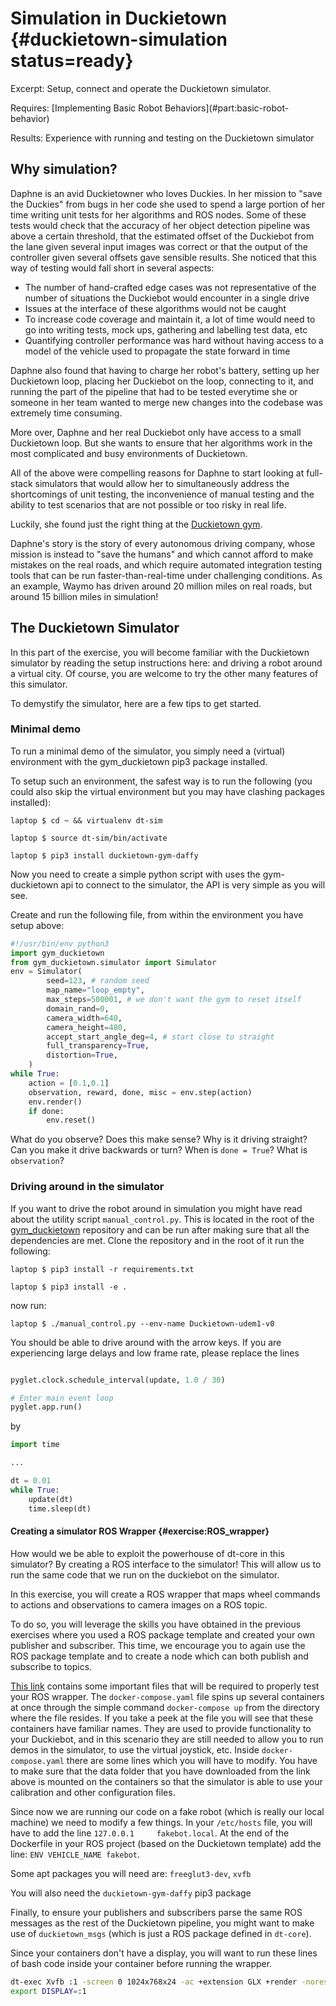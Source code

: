 # Simulation in Duckietown {#duckietown-simulation status=ready}

Excerpt: Setup, connect and operate the Duckietown simulator.

<div class='requirements' markdown='1'>
  Requires: [Implementing Basic Robot Behaviors](#part:basic-robot-behavior)
  
  Results: Experience with running and testing on the Duckietown simulator 
</div>

<minitoc/>

## Why simulation?
Daphne is an avid Duckietowner who loves Duckies. In her mission to "save the Duckies" from bugs in her code she used to spend a large portion of her time writing unit tests for her algorithms and ROS nodes. Some of these tests would check that the accuracy of her object detection pipeline was above a certain threshold, that the estimated offset of the Duckiebot from the lane given several input images was correct or that the output of the controller given several offsets gave sensible results. She noticed that this way of testing would fall short in several aspects:

- The number of hand-crafted edge cases was not representative of the number of situations the Duckiebot would encounter in a single drive
- Issues at the interface of these algorithms would not be caught
- To increase code coverage and maintain it, a lot of time would need to go into writing tests, mock ups, gathering and labelling test data, etc
- Quantifying controller performance was hard without having access to a model of the vehicle used to propagate the state forward in time

Daphne also found that having to charge her robot's battery, setting up her Duckietown loop, placing her Duckiebot on the loop, connecting to it, and running the part of the pipeline that had to be tested everytime she or someone in her team wanted to merge new changes into the codebase was extremely time consuming.

More over, Daphne and her real Duckiebot only have access to a small Duckietown loop. But she wants to ensure that her algorithms work in the most complicated and busy environments of Duckietown.

All of the above were compelling reasons for Daphne to start looking at full-stack simulators that would allow her to simultaneously address the shortcomings of unit testing, the inconvenience of manual testing and the ability to test scenarios that are not possible or too risky in real life. 

Luckily, she found just the right thing at the [Duckietown gym](https://github.com/duckietown/gym-duckietown).

Daphne's story is the story of every autonomous driving company, whose mission is instead to "save the humans" and which cannot afford to make mistakes on the real roads, and which require automated integration testing tools that can be run faster-than-real-time under challenging conditions. As an example, Waymo has driven around 20 million miles on real roads, but around 15 billion miles in simulation!

## The Duckietown Simulator

In this part of the exercise, you will become familiar with the Duckietown simulator by reading the setup instructions here: [](+AIDO#dt-simulator) and driving a robot around a virtual city. Of course, you are welcome to try the other many features of this simulator.

To demystify the simulator, here are a few tips to get started.

### Minimal demo
To run a minimal demo of the simulator, you simply need a (virtual) environment with the gym_duckietown pip3 package installed.

To setup such an environment, the safest way is to run the following (you could also skip the virtual environment but you may have clashing packages installed):

    laptop $ cd ~ && virtualenv dt-sim
    
    laptop $ source dt-sim/bin/activate

    laptop $ pip3 install duckietown-gym-daffy

Now you need to create a simple python script with uses the gym-duckietown api to connect to the simulator, the API is very simple as you will see.

Create and run the following file, from within the environment you have setup above:

```python
#!/usr/bin/env python3
import gym_duckietown
from gym_duckietown.simulator import Simulator
env = Simulator(
        seed=123, # random seed
        map_name="loop_empty",
        max_steps=500001, # we don't want the gym to reset itself
        domain_rand=0,
        camera_width=640,
        camera_height=480,
        accept_start_angle_deg=4, # start close to straight
        full_transparency=True,
        distortion=True,
    )   
while True:
    action = [0.1,0.1]
    observation, reward, done, misc = env.step(action)
    env.render()
    if done:
        env.reset()
```

What do you observe? Does this make sense? Why is it driving straight? Can you make it drive backwards or turn? When is `done = True`? What is `observation`? 


### Driving around in the simulator

If you want to drive the robot around in simulation you might have read about the utility script `manual_control.py`. This is located in the root of the [gym_duckietown](https://github.com/duckietown/gym-duckietown) repository and can be run after making sure that all the dependencies are met. Clone the repository and in the root of it run the following:

    laptop $ pip3 install -r requirements.txt
    
    laptop $ pip3 install -e .

now run:

    laptop $ ./manual_control.py --env-name Duckietown-udem1-v0

You should be able to drive around with the arrow keys. If you are experiencing large delays and low frame rate, please replace the lines

```python

pyglet.clock.schedule_interval(update, 1.0 / 30)

# Enter main event loop
pyglet.app.run()

```

by

```python
import time

...

dt = 0.01
while True:
    update(dt)
    time.sleep(dt)

```

#### Creating a simulator ROS Wrapper {#exercise:ROS_wrapper}

How would we be able to exploit the powerhouse of dt-core in this simulator? By creating a ROS interface to the simulator! This will allow us to run the same code that we run on the duckiebot on the simulator.

In this exercise, you will create a ROS wrapper that maps wheel commands to actions and observations to camera images on a ROS topic.

To do so, you will leverage the skills you have obtained in the previous exercises where you used a ROS package template and created your own publisher and subscriber. This time, we encourage you to again use the ROS package template and to create a node which can both publish and subscribe to topics.

[This link](https://drive.google.com/file/d/1BU17Gkl5wEjvxv0OtZ2bv5EbcyyH09ZN/view) contains some important files that will be required to properly test your ROS wrapper. 
The `docker-compose.yaml` file spins up several containers at once through the simple command `docker-compose up` from the directory where the file resides. If you take a peek at the file you will see that these containers have familiar names. They are used to provide functionality to your Duckiebot, and in this scenario they are still needed to allow you to run demos in the simulator, to use the virtual joystick, etc. Inside `docker-compose.yaml` there are some lines which you will have to modify. You have to make sure that the data folder that you have downloaded from the link above is mounted on the containers so that the simulator is able to use your calibration and other configuration files. 

Since now we are running our code on a fake robot (which is really our local machine) we need to modify a few things. In your `/etc/hosts` file, you will have to add the line `127.0.0.1     fakebot.local`. At the end of the Dockerfile in your ROS project (based on the Duckietown template) add the line: `ENV VEHICLE_NAME fakebot`.

Some apt packages you will need are: `freeglut3-dev`, `xvfb`

You will also need the `duckietown-gym-daffy` pip3 package

Finally, to ensure your publishers and subscribers parse the same ROS messages as the rest of the Duckietown pipeline, you might want to make use of `duckietown_msgs` (which is just a ROS package defined in `dt-core`).

Since your containers don't have a display, you will want to run these lines of bash code inside your container before running the wrapper.

```bash
dt-exec Xvfb :1 -screen 0 1024x768x24 -ac +extension GLX +render -noreset 
export DISPLAY=:1
```

